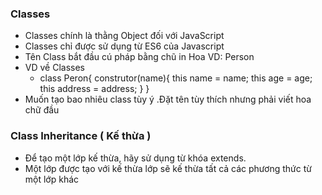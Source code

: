 ### Classes
 - Classes chính là thằng Object đối với JavaScript
 - Classes chỉ được sử dụng từ  ES6 của Javascript 
 - Tên Class bắt đầu cú pháp bằng chũ in Hoa VD: Person
 - VD về Classes
   + class Peron{
      construtor(name){
        this name = name;
        this age = age;
        this address = address;
      }
   }
  - Muốn tạo bao nhiêu class tùy ý .Đặt tên tùy thích nhưng phải viết hoa chữ đầu
### Class Inheritance ( Kế thừa )
  - Để tạo một lớp kế thừa, hãy sử dụng từ khóa extends.
  - Một lớp được tạo với kế thừa lớp sẽ kế thừa tất cả các phương thức từ một lớp khác